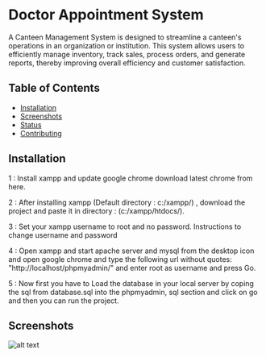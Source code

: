 # Doctor Appointment System
A Canteen Management System is designed to streamline a canteen's operations in an organization or institution. This system allows users to efficiently manage inventory, track sales, process orders, and generate reports, thereby improving overall efficiency and customer satisfaction.

## Table of Contents

- [Installation](#installation)
- [Screenshots](#screenshots)
- [Status](#status)
- [Contributing](#contributing)


## Installation
1 : Install xampp and update google chrome download latest chrome from here.

2 : After installing xampp (Default directory : c:/xampp/) , download the project and paste it in directory : (c:/xampp/htdocs/).

3 : Set your xampp username to root and no password. Instructions to change username and password

4 : Open xampp and start apache server and mysql from the desktop icon and open google chrome and type the following url without quotes: "http://localhost/phpmyadmin/" and enter root as username and press Go.

5 : Now first you have to Load the database in your local server by coping the sql from database.sql into the phpmyadmin, sql section and click on go and then you can run the project.


## Screenshots
![alt text](https://github.com/MalcolmAntao/Healthcare-Appointment-System/blob/main/Screenshots/Landing_Page1.png)

